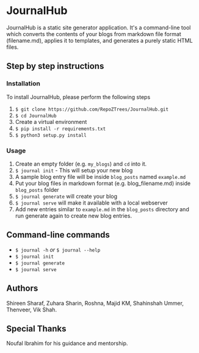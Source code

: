 # JournalHub

JournalHub is a static site generator application. It's a command-line tool which converts the contents of your blogs from markdown file format (filename.md), applies it to templates, and generates a purely static HTML files.

## Step by step instructions

### Installation
To install JournalHub, please perform the following steps

1. `$ git clone https://github.com/RepoZTrees/JournalHub.git`
2. `$ cd JournalHub`
3. Create a virtual environment
4. `$ pip install -r requirements.txt`
5. `$ python3 setup.py install`

### Usage

1. Create an empty folder (e.g. `my_blogs`) and `cd` into it. 
1. `$ journal init` - This will setup your new blog
1. A sample blog entry file will be inside `blog_posts` named `example.md`
1. Put your blog files in markdown format (e.g. blog_filename.md) inside `blog_posts` folder
1. `$ journal generate` will create your blog
1. `$ journal serve` will make it available with a local webserver
1. Add new entries similar to `example.md` in the `blog_posts` directory and run generate again to create new blog entries.


## Command-line commands

- `$ journal -h`  *or*  `$ journal --help`
- `$ journal init`
- `$ journal generate`
- `$ journal serve`

## Authors

Shireen Sharaf,
Zuhara Sharin,
Roshna,
Majid KM,
Shahinshah Ummer,
Thenveer,
Vik Shah.

## Special Thanks

Noufal Ibrahim for his guidance and mentorship.


